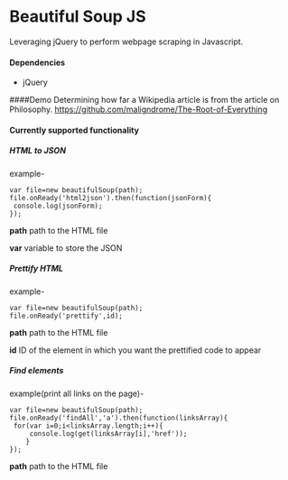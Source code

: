 # Beautiful Soup JS
Leveraging jQuery to perform webpage scraping in Javascript.
#### Dependencies
 - jQuery

####Demo
Determining how far a Wikipedia article is from the article on Philosophy.
https://github.com/maligndrome/The-Root-of-Everything

#### Currently supported functionality
##### HTML to JSON
example-
````
var file=new beautifulSoup(path);
file.onReady('html2json').then(function(jsonForm){
 console.log(jsonForm);
});
````
**path** path to the HTML file

**var** variable to store the JSON
##### Prettify HTML
example-
````
var file=new beautifulSoup(path);
file.onReady('prettify',id);
````
**path** path to the HTML file

**id** ID of the element in which you want the prettified code to appear

##### Find elements
example(print all links on the page)-
````
var file=new beautifulSoup(path);
file.onReady('findAll','a').then(function(linksArray){
 for(var i=0;i<linksArray.length;i++){
	 console.log(get(linksArray[i],'href'));
	}
});
````
**path** path to the HTML file


